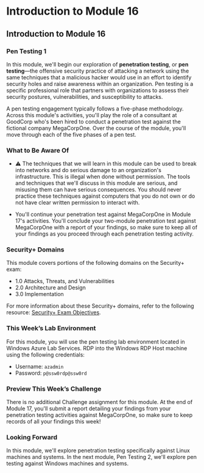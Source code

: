 # Introduction to Module 16

## Introduction to Module 16

### Pen Testing 1

In this module, we'll begin our exploration of **penetration testing**, or **pen testing**&mdash;the offensive security practice of attacking a network using the same techniques that a malicious hacker would use in an effort to identify security holes and raise awareness within an organization. Pen testing is a specific professional role that partners with organizations to assess their security postures, vulnerabilities, and susceptibility to attacks.

A pen testing engagement typically follows a five-phase methodology. Across this module's activities, you'll play the role of a consultant at GoodCorp who's been hired to conduct a penetration test against the fictional company MegaCorpOne. Over the course of the module, you'll move through each of the five phases of a pen test.

### What to Be Aware Of

* :warning: The techniques that we will learn in this module can be used to break into networks and do serious damage to an organization's infrastructure. This is illegal when done without permission. The tools and techniques that we'll discuss in this module are serious, and misusing them can have serious consequences. You should never practice these techniques against computers that you do not own or do not have clear written permission to interact with.

* You'll continue your penetration test against MegaCorpOne in Module 17's activities. You'll conclude your two-module penetration test against MegaCorpOne with a report of your findings, so make sure to keep all of your findings as you proceed through each penetration testing activity.

### Security+ Domains

This module covers portions of the following domains on the Security+ exam:

- 1.0 Attacks, Threats, and Vulnerabilities 
- 2.0 Architecture and Design 
- 3.0 Implementation

For more information about these Security+ domains, refer to the following resource: [Security+ Exam Objectives](https://comptiacdn.azureedge.net/webcontent/docs/default-source/exam-objectives/comptia-security-sy0-601-exam-objectives-(2-0).pdf?sfvrsn=8c5889ff_2).

### This Week’s Lab Environment

For this module, you will use the pen testing lab environment located in Windows Azure Lab Services. RDP into the Windows RDP Host machine using the following credentials:

  - Username: `azadmin`
  - Password: `p@ssw0rdp@ssw0rd`

### Preview This Week’s Challenge

There is no additional Challenge assignment for this module. At the end of Module 17, you'll submit a report detailing your findings from your penetration testing activities against MegaCorpOne, so make sure to keep records of all your findings this week!

### Looking Forward

In this module, we'll explore penetration testing specifically against Linux machines and systems. In the next module, Pen Testing 2, we'll explore pen testing against Windows machines and systems. 